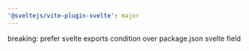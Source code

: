 ```yaml
---
'@sveltejs/vite-plugin-svelte': major
---
```


breaking: prefer svelte exports condition over package.json svelte field
